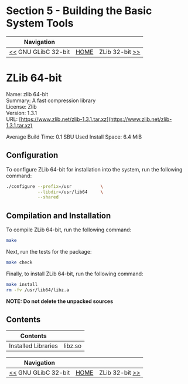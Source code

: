 # Section 5 - Building the Basic System Tools

| Navigation |||
| --- | --- | ---: |
| [<<](./GLibC32bit.md) GNU GLibC 32-bit | [HOME](../README.md) | ZLib 32-bit [>>](./ZLib32bit.md) |

# ZLib 64-bit

Name: zlib 64-bit<br />
Summary: A fast compression library<br />
License: Zlib<br />
Version: 1.3.1<br />
URL: [https://www.zlib.net/zlib-1.3.1.tar.xz](https://www.zlib.net/zlib-1.3.1.tar.xz)<br />

Average Build Time: 0.1 SBU
Used Install Space: 6.4 MiB

## Configuration

To configure ZLib 64-bit for installation into the system, run the following command:

```bash
./configure --prefix=/usr           \
            --libdir=/usr/lib64     \
            --shared
```

## Compilation and Installation

To compile ZLib 64-bit, run the following command:

```bash
make
```

Next, run the tests for the package:

```bash
make check
```

Finally, to install ZLib 64-bit, run the following command:

```bash
make install
rm -fv /usr/lib64/libz.a
```

**NOTE: Do not delete the unpacked sources**

## Contents

| Contents ||
| --- | --- |
| Installed Libraries | libz.so |

| Navigation |||
| --- | --- | ---: |
| [<<](./GLibC32bit.md) GNU GLibC 32-bit | [HOME](../README.md) | ZLib 32-bit [>>](./ZLib32bit.md) |
